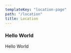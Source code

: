 ```yaml
---
templateKey: "location-page"
path: "/location"
title: Location
---
```


### Hello World

Hello World
